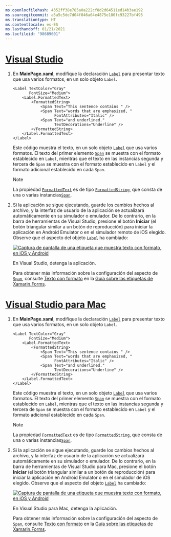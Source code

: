 ```yaml
---
ms.openlocfilehash: 4352ff38e785a0a222cf8d2d64511ed14b3ae192
ms.sourcegitcommit: a5a5c5de7d04f046a64e4875e180fc93227bf495
ms.translationtype: HT
ms.contentlocale: es-ES
ms.lasthandoff: 01/21/2021
ms.locfileid: "98689601"
---
```

# <a name="visual-studio"></a>[Visual Studio](#tab/vswin)

1. En **MainPage.xaml**, modifique la declaración [`Label`](xref:Xamarin.Forms.Label) para presentar texto que usa varios formatos, en un solo objeto `Label`.

    ```xaml
    <Label TextColor="Gray"
           FontSize="Medium">
        <Label.FormattedText>
            <FormattedString>
                <Span Text="This sentence contains " />
                <Span Text="words that are emphasized, "
                      FontAttributes="Italic" />
                <Span Text="and underlined."
                      TextDecorations="Underline" />
            </FormattedString>
        </Label.FormattedText>
    </Label>
    ```

    Este código muestra el texto, en un solo objeto [`Label`](xref:Xamarin.Forms.Label) que usa varios formatos. El texto del primer elemento [`Span`](xref:Xamarin.Forms.Span) se muestra con el formato establecido en `Label`, mientras que el texto en las instancias segunda y tercera de `Span` se muestra con el formato establecido en `Label` y el formato adicional establecido en cada `Span`.

    > [!NOTE]
    > La propiedad [`FormattedText`](xref:Xamarin.Forms.Label.FormattedText) es de tipo [`FormattedString`](xref:Xamarin.Forms.FormattedString), que consta de una o varias instancias[`Span`](xref:Xamarin.Forms.Span).

1. Si la aplicación se sigue ejecutando, guarde los cambios hechos al archivo, y la interfaz de usuario de la aplicación se actualizará automáticamente en su simulador o emulador. De lo contrario, en la barra de herramientas de Visual Studio, presione el botón **Iniciar** (el botón triangular similar a un botón de reproducción) para iniciar la aplicación en Android Emulator o en el simulador remoto de iOS elegido. Observe que el aspecto del objeto [`Label`](xref:Xamarin.Forms.Label) ha cambiado:

    [![Captura de pantalla de una etiqueta que muestra texto con formato, en iOS y Android](../images/label-formatted-text.png "Etiqueta con texto con formato")](../images/label-formatted-text-large.png#lightbox "Etiqueta con texto con formato")

    En Visual Studio, detenga la aplicación.

    Para obtener más información sobre la configuración del aspecto de [`Span`](xref:Xamarin.Forms.Span), consulte [Texto con formato](~/xamarin-forms/user-interface/text/label.md#formatted-text) en la [Guía sobre las etiquetas de Xamarin.Forms](~/xamarin-forms/user-interface/text/label.md).

# <a name="visual-studio-for-mac"></a>[Visual Studio para Mac](#tab/vsmac)

1. En **MainPage.xaml**, modifique la declaración [`Label`](xref:Xamarin.Forms.Label) para presentar texto que usa varios formatos, en un solo objeto `Label`.

    ```xaml
    <Label TextColor="Gray"
           FontSize="Medium">
        <Label.FormattedText>
            <FormattedString>
                <Span Text="This sentence contains " />
                <Span Text="words that are emphasized, "
                      FontAttributes="Italic" />
                <Span Text="and underlined."
                      TextDecorations="Underline" />
            </FormattedString>
        </Label.FormattedText>
    </Label>
    ```

    Este código muestra el texto, en un solo objeto [`Label`](xref:Xamarin.Forms.Label) que usa varios formatos. El texto del primer elemento [`Span`](xref:Xamarin.Forms.Span) se muestra con el formato establecido en `Label`, mientras que el texto en las instancias segunda y tercera de `Span` se muestra con el formato establecido en `Label` y el formato adicional establecido en cada `Span`.

    > [!NOTE]
    > La propiedad [`FormattedText`](xref:Xamarin.Forms.Label.FormattedText) es de tipo [`FormattedString`](xref:Xamarin.Forms.FormattedString), que consta de una o varias instancias[`Span`](xref:Xamarin.Forms.Span).

1. Si la aplicación se sigue ejecutando, guarde los cambios hechos al archivo, y la interfaz de usuario de la aplicación se actualizará automáticamente en su simulador o emulador. De lo contrario, en la barra de herramientas de Visual Studio para Mac, presione el botón **Iniciar** (el botón triangular similar a un botón de reproducción) para iniciar la aplicación en Android Emulator o en el simulador de iOS elegido. Observe que el aspecto del objeto [`Label`](xref:Xamarin.Forms.Label) ha cambiado:

    [![Captura de pantalla de una etiqueta que muestra texto con formato, en iOS y Android](../images/label-formatted-text.png "Etiqueta con texto con formato")](../images/label-formatted-text-large.png#lightbox "Etiqueta con texto con formato")

    En Visual Studio para Mac, detenga la aplicación.

    Para obtener más información sobre la configuración del aspecto de [`Span`](xref:Xamarin.Forms.Span), consulte [Texto con formato](~/xamarin-forms/user-interface/text/label.md#formatted-text) en la [Guía sobre las etiquetas de Xamarin.Forms](~/xamarin-forms/user-interface/text/label.md).
